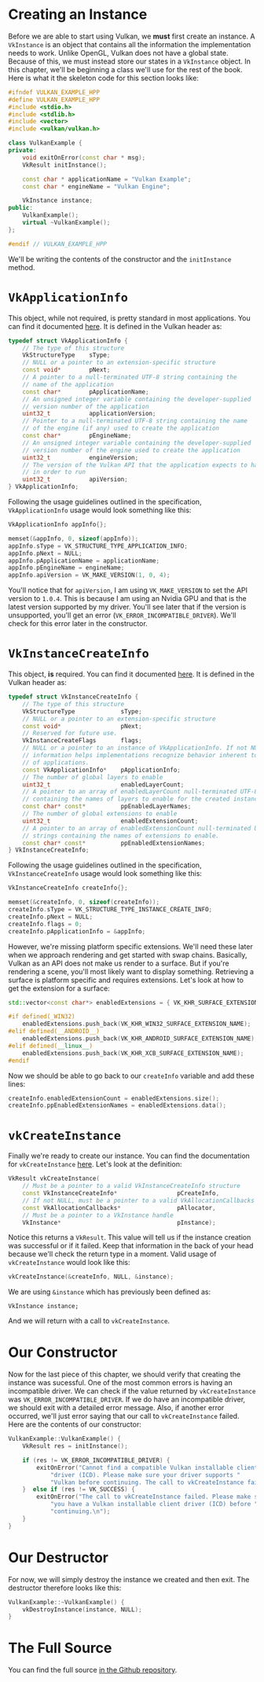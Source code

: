 # Creating an Instance

Before we are able to start using Vulkan, we **must** first create an instance. A `VkInstance` is an object that contains all the information the implementation needs to work. Unlike OpenGL, Vulkan does not have a global state. Because of this, we must instead store our states in a `VkInstance` object. In this chapter, we'll be beginning a class we'll use for the rest of the book. Here is what it the skeleton code for this section looks like:

```cpp
#ifndef VULKAN_EXAMPLE_HPP
#define VULKAN_EXAMPLE_HPP
#include <stdio.h>
#include <stdlib.h>
#include <vector>
#include <vulkan/vulkan.h>

class VulkanExample {
private:
    void exitOnError(const char * msg);
    VkResult initInstance();

    const char * applicationName = "Vulkan Example";
    const char * engineName = "Vulkan Engine";

    VkInstance instance;
public:
    VulkanExample();
    virtual ~VulkanExample();
};

#endif // VULKAN_EXAMPLE_HPP
```

We'll be writing the contents of the constructor and the `initInstance` method.

# `VkApplicationInfo`

This object, while not required, is pretty standard in most applications. You can find it documented [here](https://www.khronos.org/registry/vulkan/specs/1.0/xhtml/vkspec.html#VkApplicationInfo). It is defined in the Vulkan header as:

```cpp
typedef struct VkApplicationInfo {
    // The type of this structure
    VkStructureType    sType;
    // NULL or a pointer to an extension-specific structure
    const void*        pNext;
    // A pointer to a null-terminated UTF-8 string containing the
    // name of the application
    const char*        pApplicationName;
    // An unsigned integer variable containing the developer-supplied
    // version number of the application
    uint32_t           applicationVersion;
    // Pointer to a null-terminated UTF-8 string containing the name 
    // of the engine (if any) used to create the application
    const char*        pEngineName;
    // An unsigned integer variable containing the developer-supplied 
    // version number of the engine used to create the application
    uint32_t           engineVersion;
    // The version of the Vulkan API that the application expects to have
    // in order to run
    uint32_t           apiVersion;
} VkApplicationInfo;
```

Following the usage guidelines outlined in the specification, `VkApplicationInfo` usage would look something like this:

```cpp
VkApplicationInfo appInfo{};

memset(&appInfo, 0, sizeof(appInfo));
appInfo.sType = VK_STRUCTURE_TYPE_APPLICATION_INFO;
appInfo.pNext = NULL;
appInfo.pApplicationName = applicationName;
appInfo.pEngineName = engineName;
appInfo.apiVersion = VK_MAKE_VERSION(1, 0, 4);
```

You'll notice that for `apiVersion`, I am using `VK_MAKE_VERSION` to set the API version to `1.0.4`. This is because I am using an Nvidia GPU and that is the latest version supported by my driver. You'll see later that if the version is unsupported, you'll get an error (`VK_ERROR_INCOMPATIBLE_DRIVER`). We'll check for this error later in the constructor.

# `VkInstanceCreateInfo`

This object, **is** required. You can find it documented [here](https://www.khronos.org/registry/vulkan/specs/1.0/xhtml/vkspec.html#VkInstanceCreateInfo). It is defined in the Vulkan header as:

```cpp
typedef struct VkInstanceCreateInfo {
    // The type of this structure
    VkStructureType             sType;
    // NULL or a pointer to an extension-specific structure
    const void*                 pNext;
    // Reserved for future use.
    VkInstanceCreateFlags       flags;
    // NULL or a pointer to an instance of VkApplicationInfo. If not NULL, this 
    // information helps implementations recognize behavior inherent to classes 
    // of applications.
    const VkApplicationInfo*    pApplicationInfo;
    // The number of global layers to enable
    uint32_t                    enabledLayerCount;
    // A pointer to an array of enabledLayerCount null-terminated UTF-8 strings 
    // containing the names of layers to enable for the created instance
    const char* const*          ppEnabledLayerNames;
    // The number of global extensions to enable
    uint32_t                    enabledExtensionCount;
    // A pointer to an array of enabledExtensionCount null-terminated UTF-8 
    // strings containing the names of extensions to enable.
    const char* const*          ppEnabledExtensionNames;
} VkInstanceCreateInfo;
```

Following the usage guidelines outlined in the specification, `VkInstanceCreateInfo` usage would look something like this:

```cpp
VkInstanceCreateInfo createInfo{};

memset(&createInfo, 0, sizeof(createInfo));
createInfo.sType = VK_STRUCTURE_TYPE_INSTANCE_CREATE_INFO;
createInfo.pNext = NULL;
createInfo.flags = 0;
createInfo.pApplicationInfo = &appInfo;
```

However, we're missing platform specific extensions. We'll need these later when we approach rendering and get started with swap chains. Basically, Vulkan as an API does not make us render to a surface. But if you're rendering a scene, you'll most likely want to display something. Retrieving a surface is platform specific and requires extensions. Let's look at how to get the extension for a surface:

```cpp
std::vector<const char*> enabledExtensions = { VK_KHR_SURFACE_EXTENSION_NAME };

#if defined(_WIN32)
	enabledExtensions.push_back(VK_KHR_WIN32_SURFACE_EXTENSION_NAME);
#elif defined(__ANDROID__)
	enabledExtensions.push_back(VK_KHR_ANDROID_SURFACE_EXTENSION_NAME);
#elif defined(__linux__)
	enabledExtensions.push_back(VK_KHR_XCB_SURFACE_EXTENSION_NAME);
#endif
```

Now we should be able to go back to our `createInfo` variable and add these lines:

```cpp
createInfo.enabledExtensionCount = enabledExtensions.size();
createInfo.ppEnabledExtensionNames = enabledExtensions.data();
```

# `vkCreateInstance`

Finally we're ready to create our instance. You can find the documentation for `vkCreateInstance` [here](https://www.khronos.org/registry/vulkan/specs/1.0/xhtml/vkspec.html#initialization-instances). Let's look at the definition:

```cpp
VkResult vkCreateInstance(
    // Must be a pointer to a valid VkInstanceCreateInfo structure
    const VkInstanceCreateInfo*                 pCreateInfo,
    // If not NULL, must be a pointer to a valid VkAllocationCallbacks structure
    const VkAllocationCallbacks*                pAllocator,
    // Must be a pointer to a VkInstance handle
    VkInstance*                                 pInstance);
```

Notice this returns a `VkResult`. This value will tell us if the instance creation was successful or if it failed. Keep that information in the back of your head because we'll check the return type in a moment. Valid usage of `vkCreateInstance` would look like this:

```cpp
vkCreateInstance(&createInfo, NULL, &instance);
```

We are using `&instance` which has previously been defined as:

```
VkInstance instance;
```

And we will return with a call to `vkCreateInstance`.

# Our Constructor

Now for the last piece of this chapter, we should verify that creating the instance was sucessful. One of the most common errors is having an incompatible driver. We can check if the value returned by `vkCreateInstance` was `VK_ERROR_INCOMPATIBLE_DRIVER`. If we do have an incompatible driver, we should exit with a detailed error message. Also, if another error occurred, we'll just error saying that our call to `vkCreateInstance` failed. Here are the contents of our constructor:

```cpp
VulkanExample::VulkanExample() {
    VkResult res = initInstance();

    if (res != VK_ERROR_INCOMPATIBLE_DRIVER) {
        exitOnError("Cannot find a compatible Vulkan installable client "
            "driver (ICD). Please make sure your driver supports "
            "Vulkan before continuing. The call to vkCreateInstance failed.\n");
    }  else if (res != VK_SUCCESS) {
        exitOnError("The call to vkCreateInstance failed. Please make sure "
            "you have a Vulkan installable client driver (ICD) before "
            "continuing.\n");
    }
}
```

# Our Destructor

For now, we will simply destroy the instance we created and then exit. The destructor therefore looks like this:

```cpp
VulkanExample::~VulkanExample() {
    vkDestroyInstance(instance, NULL);
}
```

# The Full Source

You can find the full source [in the Github repository](https://github.com/HarryLovesCode/Vulkan-API-Book/tree/master/chap2/src/).